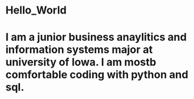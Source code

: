 # Hello_World
# I am a junior business anaylitics and information systems major at university of Iowa. I am mostb comfortable coding with python and sql.
